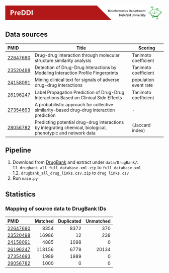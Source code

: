 ![PreDDI](header.png "PreDDI")

## Data sources
| PMID                                                     | Title                                                                                                        | Scoring               |
|:---------------------------------------------------------|--------------------------------------------------------------------------------------------------------------|-----------------------|
| [22647690](https://www.ncbi.nlm.nih.gov/pubmed/22647690) | Drug-drug interaction through molecular structure similarity analysis                                        | Tanimoto coefficient  |
| [23520498](https://www.ncbi.nlm.nih.gov/pubmed/23520498) | Detection of Drug-Drug Interactions by Modeling Interaction Profile Fingerprints                             | Tanimoto coefficient  |
| [24158091](https://www.ncbi.nlm.nih.gov/pubmed/24158091) | Mining clinical text for signals of adverse drug-drug interactions                                           | population event rate |
| [26196247](https://www.ncbi.nlm.nih.gov/pubmed/26196247) | Label Propagation Prediction of Drug-Drug Interactions Based on Clinical Side Effects                        | Tanimoto coefficient  |
| [27354693](https://www.ncbi.nlm.nih.gov/pubmed/27354693) | A probabilistic approach for collective similarity-based drug–drug interaction prediction                    | -                     |
| [28056782](https://www.ncbi.nlm.nih.gov/pubmed/28056782) | Predicting potential drug-drug interactions by integrating chemical, biological, phenotypic and network data | (Jaccard index)       |

## Pipeline

1. Download from [DrugBank](https://drugbank.ca/releases/latest) and extract under `data/DrugBank/`:  
  1.1. `drugbank_all_full_database.xml.zip` to `full database.xml`  
  1.2. `drugbank_all_drug_links.csv.zip` to `drug links.csv`
2. Run `main.py`

## Statistics

### Mapping of source data to DrugBank IDs
| PMID                                                     |   Matched |   Duplicated |   Unmatched |
|:---------------------------------------------------------|----------:|-------------:|------------:|
| [22647690](https://www.ncbi.nlm.nih.gov/pubmed/22647690) |      8354 |         8372 |         370 |
| [23520498](https://www.ncbi.nlm.nih.gov/pubmed/23520498) |     16986 |           12 |         238 |
| [24158091](https://www.ncbi.nlm.nih.gov/pubmed/24158091) |      4885 |         1098 |           0 |
| [26196247](https://www.ncbi.nlm.nih.gov/pubmed/26196247) |    118156 |         6778 |       20134 |
| [27354693](https://www.ncbi.nlm.nih.gov/pubmed/27354693) |      1989 |         1989 |           0 |
| [28056782](https://www.ncbi.nlm.nih.gov/pubmed/28056782) |      1000 |            0 |           0 |
